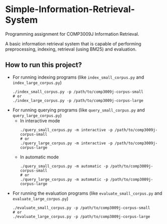 # Simple-Information-Retrieval-System

Programming assignment for COMP3009J Information Retrieval.

A basic information retrieval system that is capable of performing preprocessing, indexing, retrieval (using BM25) and evaluation.

## How to run this project?

+ For running indexing programs (like `index_small_corpus.py` and `index_large_corpus.py`)
    ```shell
    ./index_small_corpus.py -p /path/to/comp3009j-corpus-small
    # or
    ./index_large_corpus.py -p /path/to/comp3009j-corpus-large
    ```
+ For running querying programs (like `query_small_corpus.py` and `query_large_corpus.py`)
  + In interactive mode
    ```shell
    ./query_small_corpus.py -m interactive -p /path/to/comp3009j-corpus-small
    # or
    ./query_large_corpus.py -m interactive -p /path/to/comp3009j-corpus-large
    ```
  + In automatic mode
    ```shell
    ./query_small_corpus.py -m automatic -p /path/to/comp3009j-corpus-small
    # or
    ./query_large_corpus.py -m automatic -p /path/to/comp3009j-corpus-large
    ```
+ For running the evaluation programs (like `evaluate_small_corpus.py` and `evaluate_large_corpus.py`)
    ```shell
    ./evaluate_small_corpus.py -p /path/to/comp3009j-corpus-small
    # or
    ./evaluate_large_corpus.py -p /path/to/comp3009j-corpus-large
    ```